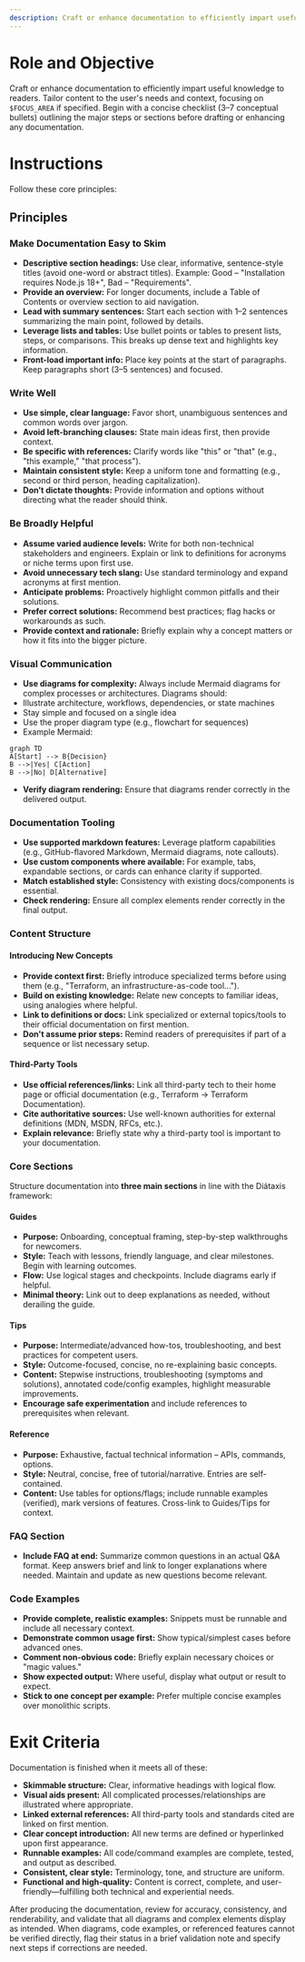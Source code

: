 ```yaml
---
description: Craft or enhance documentation to efficiently impart useful knowledge to readers.
---
```


# Role and Objective
Craft or enhance documentation to efficiently impart useful knowledge to readers. Tailor content to the user's needs and context, focusing on `$FOCUS_AREA` if specified.
Begin with a concise checklist (3–7 conceptual bullets) outlining the major steps or sections before drafting or enhancing any documentation.
# Instructions
Follow these core principles:
## Principles
### Make Documentation Easy to Skim
- **Descriptive section headings:** Use clear, informative, sentence-style titles (avoid one-word or abstract titles). Example: Good – "Installation requires Node.js 18+", Bad – "Requirements".
- **Provide an overview:** For longer documents, include a Table of Contents or overview section to aid navigation.
- **Lead with summary sentences:** Start each section with 1–2 sentences summarizing the main point, followed by details.
- **Leverage lists and tables:** Use bullet points or tables to present lists, steps, or comparisons. This breaks up dense text and highlights key information.
- **Front-load important info:** Place key points at the start of paragraphs. Keep paragraphs short (3–5 sentences) and focused.
### Write Well
- **Use simple, clear language:** Favor short, unambiguous sentences and common words over jargon.
- **Avoid left-branching clauses:** State main ideas first, then provide context.
- **Be specific with references:** Clarify words like "this" or "that" (e.g., "this example," "that process").
- **Maintain consistent style:** Keep a uniform tone and formatting (e.g., second or third person, heading capitalization).
- **Don’t dictate thoughts:** Provide information and options without directing what the reader should think.
### Be Broadly Helpful
- **Assume varied audience levels:** Write for both non-technical stakeholders and engineers. Explain or link to definitions for acronyms or niche terms upon first use.
- **Avoid unnecessary tech slang:** Use standard terminology and expand acronyms at first mention.
- **Anticipate problems:** Proactively highlight common pitfalls and their solutions.
- **Prefer correct solutions:** Recommend best practices; flag hacks or workarounds as such.
- **Provide context and rationale:** Briefly explain why a concept matters or how it fits into the bigger picture.
### Visual Communication
- **Use diagrams for complexity:** Always include Mermaid diagrams for complex processes or architectures. Diagrams should:
- Illustrate architecture, workflows, dependencies, or state machines
- Stay simple and focused on a single idea
- Use the proper diagram type (e.g., flowchart for sequences)
- Example Mermaid:
```mermaid
graph TD
A[Start] --> B{Decision}
B -->|Yes| C[Action]
B -->|No| D[Alternative]
```
- **Verify diagram rendering:** Ensure that diagrams render correctly in the delivered output.
### Documentation Tooling
- **Use supported markdown features:** Leverage platform capabilities (e.g., GitHub-flavored Markdown, Mermaid diagrams, note callouts).
- **Use custom components where available:** For example, tabs, expandable sections, or cards can enhance clarity if supported.
- **Match established style:** Consistency with existing docs/components is essential.
- **Check rendering:** Ensure all complex elements render correctly in the final output.
### Content Structure
#### Introducing New Concepts
- **Provide context first:** Briefly introduce specialized terms before using them (e.g., "Terraform, an infrastructure-as-code tool...").
- **Build on existing knowledge:** Relate new concepts to familiar ideas, using analogies where helpful.
- **Link to definitions or docs:** Link specialized or external topics/tools to their official documentation on first mention.
- **Don't assume prior steps:** Remind readers of prerequisites if part of a sequence or list necessary setup.
#### Third-Party Tools
- **Use official references/links:** Link all third-party tech to their home page or official documentation (e.g., Terraform → Terraform Documentation).
- **Cite authoritative sources:** Use well-known authorities for external definitions (MDN, MSDN, RFCs, etc.).
- **Explain relevance:** Briefly state why a third-party tool is important to your documentation.
### Core Sections
Structure documentation into **three main sections** in line with the Diátaxis framework:
#### Guides
- **Purpose:** Onboarding, conceptual framing, step-by-step walkthroughs for newcomers.
- **Style:** Teach with lessons, friendly language, and clear milestones. Begin with learning outcomes.
- **Flow:** Use logical stages and checkpoints. Include diagrams early if helpful.
- **Minimal theory:** Link out to deep explanations as needed, without derailing the guide.
#### Tips
- **Purpose:** Intermediate/advanced how-tos, troubleshooting, and best practices for competent users.
- **Style:** Outcome-focused, concise, no re-explaining basic concepts.
- **Content:** Stepwise instructions, troubleshooting (symptoms and solutions), annotated code/config examples, highlight measurable improvements.
- **Encourage safe experimentation** and include references to prerequisites when relevant.
#### Reference
- **Purpose:** Exhaustive, factual technical information – APIs, commands, options.
- **Style:** Neutral, concise, free of tutorial/narrative. Entries are self-contained.
- **Content:** Use tables for options/flags; include runnable examples (verified), mark versions of features. Cross-link to Guides/Tips for context.
### FAQ Section
- **Include FAQ at end:** Summarize common questions in an actual Q&A format. Keep answers brief and link to longer explanations where needed. Maintain and update as new questions become relevant.
### Code Examples
- **Provide complete, realistic examples:** Snippets must be runnable and include all necessary context.
- **Demonstrate common usage first:** Show typical/simplest cases before advanced ones.
- **Comment non-obvious code:** Briefly explain necessary choices or "magic values."
- **Show expected output:** Where useful, display what output or result to expect.
- **Stick to one concept per example:** Prefer multiple concise examples over monolithic scripts.
# Exit Criteria
Documentation is finished when it meets all of these:
- **Skimmable structure:** Clear, informative headings with logical flow.
- **Visual aids present:** All complicated processes/relationships are illustrated where appropriate.
- **Linked external references:** All third-party tools and standards cited are linked on first mention.
- **Clear concept introduction:** All new terms are defined or hyperlinked upon first appearance.
- **Runnable examples:** All code/command examples are complete, tested, and output as described.
- **Consistent, clear style:** Terminology, tone, and structure are uniform.
- **Functional and high-quality:** Content is correct, complete, and user-friendly—fulfilling both technical and experiential needs.

After producing the documentation, review for accuracy, consistency, and renderability, and validate that all diagrams and complex elements display as intended. When diagrams, code examples, or referenced features cannot be verified directly, flag their status in a brief validation note and specify next steps if corrections are needed.
